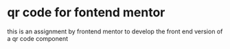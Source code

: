 # qr code for fontend mentor
 this is an assignment by frontend mentor to develop the front end version of a qr code component
